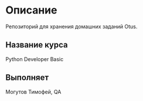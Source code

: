 # Описание

Репозиторий для хранения домашних заданий Otus.

## Название курса

Python Developer Basic

## Выполняет

Могутов Тимофей, QA